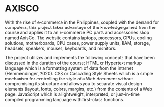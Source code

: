# AXISCO

  With the rise of e-commerce in the Philippines, coupled with the demand for computers,
this project takes advantage of the knowledge gained from the course and applies it to an
e-commerce PC parts and accessories shop named AxisCo. The website contains laptops,
processors, GPUs, cooling solutions, motherboards, CPU cases, power supply units, RAM,
storage, headsets, speakers, mouses, keyboards, and monitors.

  The project utilizes and implements the following concepts that have been discussed in
the duration of the course; HTML or Hypertext markup language which is a formatting system of
data from the internet (Hemmendinger, 2020). CSS or Cascading Style Sheets which is a simple
mechanism for controlling the style of a Web document without compromising its structure and
allows you to separate visual design elements (layout, fonts, colors, margins, etc.) from the
contents of a Web page. JavaScript which is a lightweight, interpreted, or just-in-time compiled
programming language with first-class functions.
